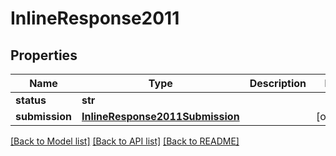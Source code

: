 # InlineResponse2011

## Properties
Name | Type | Description | Notes
------------ | ------------- | ------------- | -------------
**status** | **str** |  |
**submission** | [**InlineResponse2011Submission**](InlineResponse2011Submission.md) |  | [optional]

[[Back to Model list]](../README.md#documentation-for-models) [[Back to API list]](../README.md#documentation-for-api-endpoints) [[Back to README]](../README.md)


